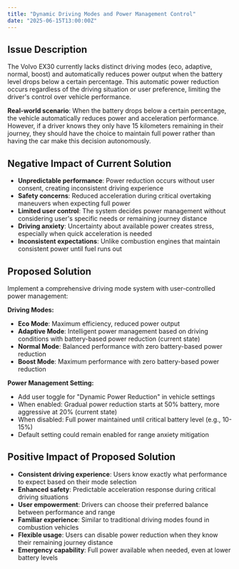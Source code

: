 ```yaml
---
title: "Dynamic Driving Modes and Power Management Control"
date: "2025-06-15T13:00:00Z"
---
```


## Issue Description

The Volvo EX30 currently lacks distinct driving modes (eco, adaptive, normal, boost) and automatically reduces power output when the battery level drops below a certain percentage. This automatic power reduction occurs regardless of the driving situation or user preference, limiting the driver's control over vehicle performance.

**Real-world scenario**: When the battery drops below a certain percentage, the vehicle automatically reduces power and acceleration performance. However, if a driver knows they only have 15 kilometers remaining in their journey, they should have the choice to maintain full power rather than having the car make this decision autonomously.

## Negative Impact of Current Solution

- **Unpredictable performance**: Power reduction occurs without user consent, creating inconsistent driving experience
- **Safety concerns**: Reduced acceleration during critical overtaking maneuvers when expecting full power
- **Limited user control**: The system decides power management without considering user's specific needs or remaining journey distance
- **Driving anxiety**: Uncertainty about available power creates stress, especially when quick acceleration is needed
- **Inconsistent expectations**: Unlike combustion engines that maintain consistent power until fuel runs out

## Proposed Solution

Implement a comprehensive driving mode system with user-controlled power management:

**Driving Modes:**

- **Eco Mode**: Maximum efficiency, reduced power output
- **Adaptive Mode**: Intelligent power management based on driving conditions with battery-based power reduction (current state)
- **Normal Mode**: Balanced performance with zero battery-based power reduction
- **Boost Mode**: Maximum performance with zero battery-based power reduction

**Power Management Setting:**

- Add user toggle for "Dynamic Power Reduction" in vehicle settings
- When enabled: Gradual power reduction starts at 50% battery, more aggressive at 20% (current state)
- When disabled: Full power maintained until critical battery level (e.g., 10-15%)
- Default setting could remain enabled for range anxiety mitigation

## Positive Impact of Proposed Solution

- **Consistent driving experience**: Users know exactly what performance to expect based on their mode selection
- **Enhanced safety**: Predictable acceleration response during critical driving situations
- **User empowerment**: Drivers can choose their preferred balance between performance and range
- **Familiar experience**: Similar to traditional driving modes found in combustion vehicles
- **Flexible usage**: Users can disable power reduction when they know their remaining journey distance
- **Emergency capability**: Full power available when needed, even at lower battery levels
